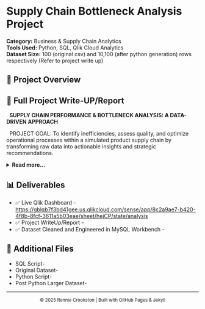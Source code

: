 # Supply Chain Bottleneck Analysis Project

**Category:** Business & Supply Chain Analytics  
**Tools Used:** Python, SQL, Qlik Cloud Analytics  
**Dataset Size:** 100 (original csv) and 10,100 (after python generation) rows respectively (Refer to project write up)

## 📌 Project Overview

## 📄 Full Project Write-UP/Report
<p>
  <strong>SUPPLY CHAIN PERFORMANCE &amp; BOTTLENECK ANALYSIS: A DATA-DRIVEN APPROACH</strong>
</p>
<p>
  PROJECT GOAL: To identify inefficiencies, assess quality, and optimize operational processes within a simulated product supply chain by transforming raw data into actionable insights and strategic recommendations.
</p>

<details>
  <summary><strong>Read more...</strong></summary>
  <p>
    This project focused on conducting a comprehensive Supply Chain Performance and Bottleneck Analysis to identify inefficiencies, assess quality, and optimize operational processes within a simulated product supply chain. The primary goal was to transform raw supply chain data into actionable insights, enabling data-driven decision-making for improved efficiency and reduced costs. This project demonstrates an end-to-end analytical workflow, from data preparation and engineering to advanced visualization and strategic recommendations.
  </p>
  <h4>Data Acquisition &amp; Augmentation</h4>
  <p>
    The project began with a small, initial dataset downloaded from Kaggle in a CSV format (supply_chain_data.csv), containing 100 rows of various supply chain metrics. To ensure the analysis was robust and representative of real-world scenarios in a large company, I decided that it was crucial to work with a larger volume of data. I used Gemini to help me create a python script to run in VS code to generate 10,000 more rows of similar data consistent with that of the original dataset.
  </p>
  <h4>Data Augmentation using Python</h4>
  <p>
    This script analyzed the patterns, ranges, and categorical distributions within the original 100 rows and then generated 10,000 additional, random rows that adhered to these learned characteristics. This process resulted in a significantly expanded dataset of 10,100 rows (LargerSuppyChainData.csv) therefore providing a more realistic foundation for analysis.
  </p>
  <h4>Data Preparation &amp; Feature Engineering in MySQL Workbench</h4>
  <p>
    The augmented dataset was then loaded into MySQL Workbench. I then started the data preparation and feature engineering process which was performed directly within the database environment using SQL queries.
  </p>
  <h4>Key SQL Transformations &amp; Engineered Features:</h4>
  <p>
    Total_Cost and Gross_Margin Calculation: New columns were added to the table. Total_Cost was calculated as the sum of Manufacturing costs and Shipping costs. Gross_Margin was calculated using the formula (Revenue generated - Total_Cost) / Revenue generated * 100, providing a key profitability metric.
  </p>
  <p>
    Total_Lead_Time: A new column was created by summing Lead time, Manufacturing lead time, and Shipping times to represent the overall duration of the supply process.
  </p>
  <p>
    Cost_Category Binning: A Cost_Category column was created to segment Total_Cost into categorical ranges like 'Low-Cost', 'Mid-Range', and 'High-Cost', enabling easier analysis and visualization.
  </p>
  <p>
    Rounding Numerical Values: Many of the Columns such as Gross_Margin and Shipping costs were rounded to two decimal places using the ROUND() function for improved readability and presentation in the dashboard.
  </p>
  <p>
    This rigorous SQL-based preparation ensured data quality and created a rich foundation for deeper analytical insights.
  </p>
  <h4>Data Loading &amp; Transformation in Qlik Sense</h4>
  <p>
    The cleaned and engineered dataset from MySQL was then loaded into Qlik Sense. A crucial transformation was performed directly within the Qlik Sense Data Load Editor to prepare the data for bottleneck analysis.
  </p>
  <h4>Unpivoting Time Metrics using CROSSTABLE</h4>
  <p>
    To effectively visualize the average time for each stage of the supply chain (Lead times, Manufacturing lead time, Shipping times) in a single bar chart, the data needed to be "unpivoted." The CROSSTABLE function was used for this in the Qlik Sense script. This transformed the columns Lead times, Manufacturing lead time, and Shipping times into two new columns:
  </p>
  <p>
    Metric_Name: Containing the names of the original time columns (e.g., 'Lead times', 'Manufacturing lead time').
  </p>
  <p>
    Metric_Value: Containing the corresponding time values.
  </p>
  <p>
    A new table named BottleneckData was created, which is perfectly structured for a bar chart comparing average times across different stages.
  </p>
  <h4>Overcoming Scripting Challenges:</h4>
  <p>
    This process involved iterative debugging and diagnosing with Gemini and ChatGPT to refine the Qlik Sense load script:
  </p>
  <p>
    Initial FROM (csv) errors: Resolved by using the explicit (txt, utf8, embedded labels, delimiter is ',') format.
  </p>
  <p>
    Unexpected token: 'Set' errors: Addressed by ensuring the script was placed in a new, clean section of the Data Load Editor, preventing interference from Qlik's auto-generated code.
  </p>
  <p>
    Table not found errors: Resolved by ensuring the CROSSTABLE function correctly referenced the loaded data, demonstrating robust data loading practices.
  </p>
  <h4>Qlik Sense Dashboard Development &amp; Visualizations</h4>
  <p>
    The core of the project's output is an interactive Qlik Sense dashboard titled "Supply Chain Performance &amp; Bottleneck Analysis." This dashboard is designed to provide quick, actionable insights into key operational areas, enabling stakeholders to understand performance, identify issues, and drive improvements.
  </p>
  <h4>Key Dashboard Components &amp; Insights:</h4>
  <p>
    Executive Summary KPIs:
  </p>
  <ul>
    <li><strong>"Estimated Cost of Defect":</strong> Provides a high-level financial impact of quality issues, making the business case for improvements clear.</li>
    <li><strong>"Avg Shipping Time (Days)":</strong> Shows the overall efficiency of product delivery.</li>
    <li><strong>"Avg Cycle Time Per Order":</strong> Quantifies the end-to-end duration of a typical order, providing a high-level view of process efficiency.</li>
    <li><strong>"Percent of Inspections Failed":</strong> A critical quality metric that highlights the proportion of products failing inspection.</li>
  </ul>
  <p>
    These KPIs offer an at-a-glance overview of critical supply chain health metrics for quick executive review.
  </p>
  <p>
    Summary of Key Findings (Text Box):
  </p>
  <p>
    This text box acts as a clear executive summary, directly stating the most important insights derived from the data.
  </p>
  <ul>
    <li><strong>"Average Lead Time by Supply Chain Stage" (Bar Chart):</strong> Visually compares the average duration of each key stage in the supply chain process (Manufacturing lead time and Shipping times). Directly identifies the primary bottleneck. In this analysis, "Manufacturing lead time" was clearly identified as the longest stage, indicating a critical area for process optimization.</li>
  </ul>
  <p>
    "Supplier Performance" (100% Stacked Bar Chart):
  </p>
  <p>
    Displays the percentage breakdown of inspection results (Fail, Pass, Pending) for each supplier. Crucially highlights suppliers with a higher proportion of failed or pending inspections, enabling targeted supplier management and quality improvement initiatives. This chart is crucial for assessing supplier reliability.
  </p>
  <ul>
    <li><strong>"Product Quality Performance" (Bar Chart):</strong> Compares the average defect rates across different Product type categories (e.g., Cosmetics, Haircare, Skincare). Identifies specific product categories with higher defect rates, prompting investigation into their manufacturing processes, materials, or design. For instance, "Haircare" products were identified as having a higher average defect rate.</li>
    <li><strong>"Carrier Performance: Shipping Time vs Cost" (Scatter Plot):</strong> Visualizes the trade-off between average shipping time and average shipping costs for different Shipping carriers. Aids in strategic decision-making for carrier selection, allowing businesses to choose carriers that align with their priorities (e.g., lowest cost, fastest delivery, or a balance).</li>
  </ul>
  <p>
    The entire dashboard is interactive, allowing users to click on any element (e.g., a specific supplier, a product type) to filter all other charts and explore related insights.
  </p>
  <h4>Key Insights &amp; Business Recommendations</h4>
  <p>
    The comprehensive analysis, as summarized on the dashboard, revealed several critical areas for supply chain optimization:
  </p>
  <p>
    Manufacturing Bottleneck: The consistently long "Manufacturing lead time" indicates a need for process re-engineering, automation, or resource optimization within the manufacturing stage.
  </p>
  <p>
    Recommendation: Investigate manufacturing processes for inefficiencies. This could involve process mapping, Lean Six Sigma methodologies, or technology upgrades to reduce production time.
  </p>
  <p>
    Target Haircare Quality: The higher defect rates in "Haircare" products, as shown in the "Product Quality Performance" chart, require a focused investigation into their specific production lines, material sourcing, or design.
  </p>
  <p>
    Recommendation: Conduct a root cause analysis for haircare product defects. This might involve reviewing raw material quality, manufacturing line issues, or packaging processes specific to haircare.
  </p>
  <p>
    Proactive Supplier Management: The "Supplier Performance" chart highlights which suppliers have the highest percentages of failed or pending inspections.
  </p>
  <p>
    Recommendation: Implement a supplier performance review program. Engage with high-failure-rate suppliers to address quality issues, consider alternative suppliers, or adjust order volumes based on performance. Address "Pending" inspections promptly to avoid potential hidden quality problems.
  </p>
  <p>
    Strategic Carrier Selection: The cost-time trade-offs among carriers, as visualized in the "Carrier Performance" scatter plot, enable informed decisions for optimizing delivery based on urgency and budget.
  </p>
  <p>
    Recommendation: Optimize carrier selection based on specific shipment needs. For urgent deliveries, a faster (potentially more expensive) carrier might be chosen, while for less time-sensitive shipments, a lower-cost carrier could be preferred.
  </p>
  <h4>Conclusion</h4>
  <p>
    This project leveraged data analytics to provide a holistic view of supply chain performance. By cleaning and engineering features in MySQL, augmenting the dataset with Python, and building an interactive dashboard in Qlik Sense, key bottlenecks and quality issues were identified. This was then translated from complex data into clear, actionable insights and strategic recommendations.
  </p>
</details>

## 📊 Deliverables

- ✅ Live Qlik Dashboard - https://gblqb7f3bd41gee.us.qlikcloud.com/sense/app/8c2a9ae7-b420-4f8b-8fcf-3611a5b03eae/sheet/hejCP/state/analysis
- ✅ Project WriteUp/Report -
- ✅ Dataset Cleaned and Engineered in MySQL Workbench -

## 📄 Additional Files

- SQL Script-
- Original Dataset-
- Python Script-
- Post Python Larger Dataset-
  
---

<p align="center">
  <small>© 2025 Rennie Crookston | Built with GitHub Pages & Jekyll</small>
</p>


